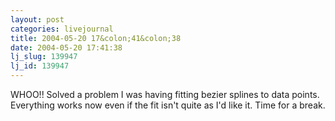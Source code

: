 ```yaml
---
layout: post
categories: livejournal
title: 2004-05-20 17&colon;41&colon;38
date: 2004-05-20 17:41:38
lj_slug: 139947
lj_id: 139947
---
```

WHOO!! Solved a problem I was having fitting bezier splines to data points. Everything works now even if the fit isn't quite as I'd like it. Time for a break.
